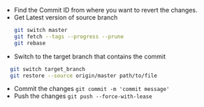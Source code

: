 * Find the Commit ID from where you want to revert the changes.
* Get Latest version of source branch
  ```sh
  git switch master
  git fetch --tags --progress --prune
  git rebase 
  ```
* Switch to the target branch that contains the commit
```sh
  git switch target_branch
  git restore --source origin/master path/to/file
```
* Commit the changes
  ```git commit -m 'commit message'```
* Push the changes
  ```git push --force-with-lease```
